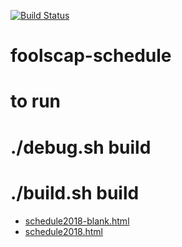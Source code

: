 [![Build Status](https://travis-ci.org/foolscapcon/foolscap-schedule.svg?branch=master)](https://travis-ci.org/foolscapcon/foolscap-schedule)
# foolscap-schedule
# to run
# ./debug.sh build 
# ./build.sh build
* [schedule2018-blank.html](/schedule2018-blank.html)
* [schedule2018.html](/schedule2018.html)

